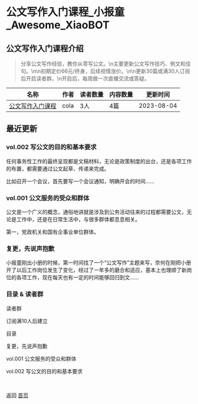 # 公文写作入门课程_小报童_Awesome_XiaoBOT

## 公文写作入门课程介绍
> 分享公文写作经验，教你从零写公文。\n主要更新公文写作技巧、例文和佳句。\n\n初期定价66元/终身，后续视情涨价。\n\n更新30篇或满30人订阅后开启读者群。\n开启后，每周做一次直播交流或答疑。  
  


|名称|作者|读者数量|内容数量|更新时间|
|---|---|---|---|---|
|[公文写作入门课程](https://xiaobot.net/p/yyyds?refer=9c3f1c95-a052-465a-9902-f6d75080262a)|cola|3人|4篇|2023-08-04|

## 最近更新
### vol.002 写公文的目的和基本要求

任何事务性工作的最终呈现都是文稿材料，无论是政策制度的出台，还是各项工作的布置，都需要通过公文起草、传递来完成。

比如召开一个会议，首先要写一个会议通知，明确开会的时间......

### vol.001 公文服务的受众和群体

公文是一个广义的概念，通俗地讲就是涉及到公务活动往来的过程都需要公文，无论是工作中，还是在日常生活中，与很多群体都息息相关。

第一，党政机关和国有企事业单位群体。

### 复更，先说声抱歉

小报童刚出小册的时候，第一时间找了一个“公文写作”主题来写，奈何在刚把小册开了以后工作岗位发生了变化，经过了一年多的磨合和适应，基本上也理顺了新岗位的各项工作，现在每天也有一定的时间能够回归到文......

### 目录 & 读者群

读者群

订阅满10人后建立

目录

复更，先说声抱歉

vol.001 公文服务的受众和群体

vol.002 写公文的目的和基本要求


<a href="https://github.com/Reno9527/awesome-xiaobot" style="color: white; text-decoration: none;">awesome-xiaobot</a>

返回 [首页](../README.md)
